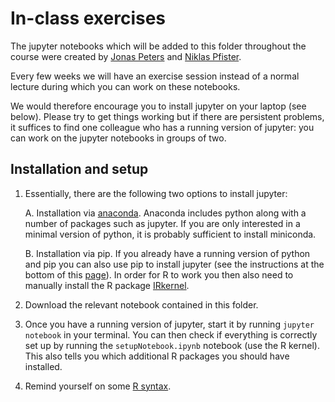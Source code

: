 
# In-class exercises

The jupyter notebooks which will be added to this folder throughout the course 
were created by [Jonas Peters](http://web.math.ku.dk/~peters/index.html) and [Niklas Pfister](https://stat.ethz.ch/~pfisteni/).

Every few weeks we will have an exercise session instead of a normal lecture
during which you can work on these notebooks.

We would therefore encourage you to install jupyter on your laptop (see below). Please try to get things working but if there are persistent problems, it suffices to find one colleague who has a running version of jupyter: you can work on the jupyter notebooks in groups of two.

## Installation and setup

1. Essentially, there are the following two options to install jupyter:

    A. Installation via [anaconda](https://www.anaconda.com/distribution/). 
    Anaconda includes python along with a number of packages such as jupyter. If you are only interested in a minimal version of python, it is probably sufficient to install miniconda.
    
    B. Installation via pip. If you already have a running version of python and pip you can also use pip to install jupyter (see the instructions at the bottom of this [page](http://jupyter.readthedocs.io/en/latest/install.html)). In order for R to work you then also need to manually install the R package [IRkernel](https://github.com/IRkernel/IRkernel/blob/master/README.md).

2. Download the relevant notebook contained in this folder.

3. Once you have a running version of jupyter, start it by running
`jupyter notebook` in your terminal. You can then check if everything is correctly set up by running the `setupNotebook.ipynb` notebook (use the R kernel). This also tells you which additional R packages you should have installed. 

4. Remind yourself on some [R syntax](http://github.com/rstudio/cheatsheets/raw/master/source/pdfs/base-r.pdf).

